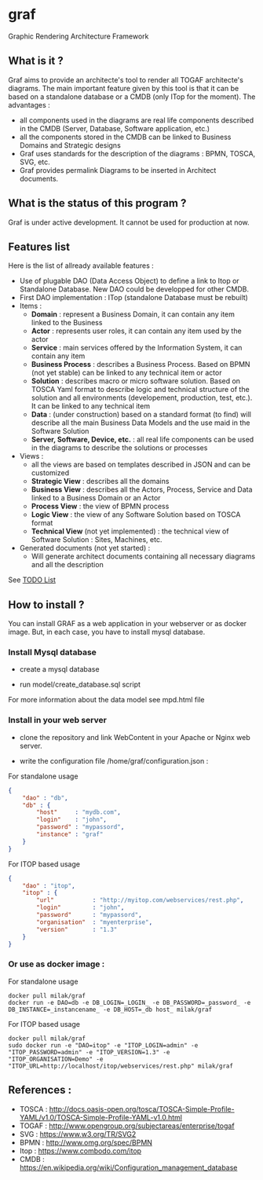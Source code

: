 # graf

Graphic Rendering Architecture Framework

## What is it ?

Graf aims to provide an architecte's tool to render all TOGAF architecte's diagrams. The main important feature given by this tool is that it can be based on a standalone database or a CMDB (only ITop for the moment). The advantages :
  * all components used in the diagrams are real life components described in the CMDB (Server, Database, Software application, etc.)
  * all the components stored in the CMDB can be linked to Business Domains and Strategic designs
  * Graf uses standards for the description of the diagrams : BPMN, TOSCA, SVG, etc.
  * Graf provides permalink Diagrams to be inserted in Architect documents.

## What is the status of this program ?

Graf is under active development. It cannot be used for production at now.

## Features list

Here is the list of allready available features :

  * Use of plugable DAO (Data Access Object) to define a link to Itop or Standalone Database. New DAO could be developped for other CMDB.
  * First DAO implementation : ITop (standalone Database must be rebuilt)
  * Items :
    * **Domain** : represent a Business Domain, it can contain any item linked to the Business
    * **Actor** : represents user roles, it can contain any item used by the actor
    * **Service** : main services offered by the Information System, it can contain any item
    * **Business Process** : describes a Business Process. Based on BPMN (not yet stable) can be linked to any technical item or actor
    * **Solution** : describes macro or micro software solution. Based on TOSCA Yaml format to describe logic and technical structure of the solution and all environments (developement, production, test, etc.). It can be linked to any technical item
    * **Data** : (under construction) based on a standard format (to find) will describe all the main Business Data Models and the use maid in the Software Solution
    * **Server, Software, Device, etc.** : all real life components can be used in the diagrams to describe the solutions or processes
  * Views :
    * all the views are based on templates described in JSON and can be customized
    * **Strategic View** : describes all the domains
    * **Business View** : describes all the Actors, Process, Service and Data linked to a Business Domain or an Actor
    * **Process View** : the view of BPMN process
    * **Logic View** : the view of any Software Solution based on TOSCA format
    * **Technical View** (not yet implemented) : the technical view of Software Solution : Sites, Machines, etc.
  * Generated documents (not yet started) :
    * Will generate architect documents containing all necessary diagrams and all the description

See [TODO List](TODO.md)
## How to install ?

You can install GRAF as a web application in your webserver or as docker image. But, in each case, you have to install mysql database.

### Install Mysql database

 - create a mysql database
 
 - run model/create_database.sql script

For more information about the data model see mpd.html file

### Install in your web server

 - clone the repository and link WebContent in your Apache or Nginx web server.

 - write the configuration file /home/graf/configuration.json :

For standalone usage
```json
{
	"dao" : "db",
	"db" : {
		"host"     : "mydb.com",
		"login"    : "john",
		"password" : "mypassord",
		"instance" : "graf"
	}
}
```
For ITOP based usage
```json
{
	"dao" : "itop",
	"itop" : {
		"url"     		: "http://myitop.com/webservices/rest.php",
		"login"    		: "john",
		"password"     	: "mypassord",
		"organisation" 	: "myenterprise",
		"version" 		: "1.3"
	}
}
```

### Or use as docker image :
For standalone usage
```shell
docker pull milak/graf
docker run -e DAO=db -e DB_LOGIN=_LOGIN_ -e DB_PASSWORD=_password_ -e DB_INSTANCE=_instancename_ -e DB_HOST=_db host_ milak/graf
```
For ITOP based usage
```shell
docker pull milak/graf
sudo docker run -e "DAO=itop" -e "ITOP_LOGIN=admin" -e "ITOP_PASSWORD=admin" -e "ITOP_VERSION=1.3" -e "ITOP_ORGANISATION=Demo" -e "ITOP_URL=http://localhost/itop/webservices/rest.php" milak/graf
```

## References :

  * TOSCA : <http://docs.oasis-open.org/tosca/TOSCA-Simple-Profile-YAML/v1.0/TOSCA-Simple-Profile-YAML-v1.0.html>
  * TOGAF : <http://www.opengroup.org/subjectareas/enterprise/togaf>
  * SVG : <https://www.w3.org/TR/SVG2>
  * BPMN : <http://www.omg.org/spec/BPMN>
  * Itop : <https://www.combodo.com/itop>
  * CMDB : <https://en.wikipedia.org/wiki/Configuration_management_database>